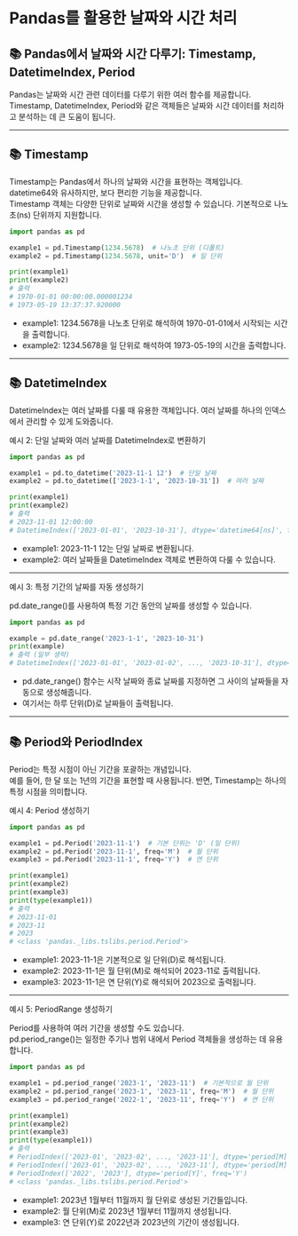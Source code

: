# Pandas를 활용한 날짜와 시간 처리

## 📚 Pandas에서 날짜와 시간 다루기: Timestamp, DatetimeIndex, Period

Pandas는 날짜와 시간 관련 데이터를 다루기 위한 여러 함수를 제공합니다.  
Timestamp, DatetimeIndex, Period와 같은 객체들은 날짜와 시간 데이터를 처리하고 분석하는 데 큰 도움이 됩니다.

---

## 📚 Timestamp

Timestamp는 Pandas에서 하나의 날짜와 시간을 표현하는 객체입니다.  
datetime64와 유사하지만, 보다 편리한 기능을 제공합니다.
<br>Timestamp 객체는 다양한 단위로 날짜와 시간을 생성할 수 있습니다. 기본적으로 나노초(ns) 단위까지 지원합니다.

```python
import pandas as pd

example1 = pd.Timestamp(1234.5678)  # 나노초 단위 (디폴트)
example2 = pd.Timestamp(1234.5678, unit='D')  # 일 단위

print(example1)
print(example2)
# 출력
# 1970-01-01 00:00:00.000001234
# 1973-05-19 13:37:37.920000
```

- example1: 1234.5678을 나노초 단위로 해석하여 1970-01-01에서 시작되는 시간을 출력합니다.  
- example2: 1234.5678을 일 단위로 해석하여 1973-05-19의 시간을 출력합니다.

---

## 📚 DatetimeIndex

DatetimeIndex는 여러 날짜를 다룰 때 유용한 객체입니다. 여러 날짜를 하나의 인덱스에서 관리할 수 있게 도와줍니다.

예시 2: 단일 날짜와 여러 날짜를 DatetimeIndex로 변환하기

```python
import pandas as pd

example1 = pd.to_datetime('2023-11-1 12')  # 단일 날짜
example2 = pd.to_datetime(['2023-1-1', '2023-10-31'])  # 여러 날짜

print(example1)
print(example2)
# 출력
# 2023-11-01 12:00:00
# DatetimeIndex(['2023-01-01', '2023-10-31'], dtype='datetime64[ns]', freq=None)
```

- example1: 2023-11-1 12는 단일 날짜로 변환됩니다.  
- example2: 여러 날짜들을 DatetimeIndex 객체로 변환하여 다룰 수 있습니다.

---

예시 3: 특정 기간의 날짜를 자동 생성하기

pd.date_range()를 사용하여 특정 기간 동안의 날짜를 생성할 수 있습니다.

```python
import pandas as pd

example = pd.date_range('2023-1-1', '2023-10-31')
print(example)
# 출력 (일부 생략)
# DatetimeIndex(['2023-01-01', '2023-01-02', ..., '2023-10-31'], dtype='datetime64[ns]', length=304, freq='D')
```

- pd.date_range() 함수는 시작 날짜와 종료 날짜를 지정하면 그 사이의 날짜들을 자동으로 생성해줍니다.  
- 여기서는 하루 단위(D)로 날짜들이 출력됩니다.

---

## 📚 Period와 PeriodIndex

Period는 특정 시점이 아닌 기간을 포괄하는 개념입니다.  
예를 들어, 한 달 또는 1년의 기간을 표현할 때 사용됩니다. 반면, Timestamp는 하나의 특정 시점을 의미합니다.

예시 4: Period 생성하기

```python
import pandas as pd

example1 = pd.Period('2023-11-1')  # 기본 단위는 'D' (일 단위)
example2 = pd.Period('2023-11-1', freq='M')  # 월 단위
example3 = pd.Period('2023-11-1', freq='Y')  # 연 단위

print(example1)
print(example2)
print(example3)
print(type(example1))
# 출력
# 2023-11-01
# 2023-11
# 2023
# <class 'pandas._libs.tslibs.period.Period'>
```

- example1: 2023-11-1은 기본적으로 일 단위(D)로 해석됩니다.  
- example2: 2023-11-1은 월 단위(M)로 해석되어 2023-11로 출력됩니다.  
- example3: 2023-11-1은 연 단위(Y)로 해석되어 2023으로 출력됩니다.

---

예시 5: PeriodRange 생성하기

Period를 사용하여 여러 기간을 생성할 수도 있습니다.  
pd.period_range()는 일정한 주기나 범위 내에서 Period 객체들을 생성하는 데 유용합니다.

```python
import pandas as pd

example1 = pd.period_range('2023-1', '2023-11')  # 기본적으로 월 단위
example2 = pd.period_range('2023-1', '2023-11', freq='M')  # 월 단위
example3 = pd.period_range('2022-1', '2023-11', freq='Y')  # 연 단위

print(example1)
print(example2)
print(example3)
print(type(example1))
# 출력
# PeriodIndex(['2023-01', '2023-02', ..., '2023-11'], dtype='period[M]', freq='M')
# PeriodIndex(['2023-01', '2023-02', ..., '2023-11'], dtype='period[M]', freq='M')
# PeriodIndex(['2022', '2023'], dtype='period[Y]', freq='Y')
# <class 'pandas._libs.tslibs.period.Period'>
```

- example1: 2023년 1월부터 11월까지 월 단위로 생성된 기간들입니다.  
- example2: 월 단위(M)로 2023년 1월부터 11월까지 생성됩니다.  
- example3: 연 단위(Y)로 2022년과 2023년의 기간이 생성됩니다.
